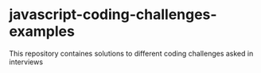 # javascript-coding-challenges-examples

This repository containes solutions to different coding challenges asked in interviews
